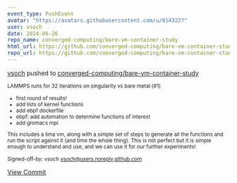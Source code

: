 ```yaml
---
event_type: PushEvent
avatar: "https://avatars.githubusercontent.com/u/814322?"
user: vsoch
date: 2024-06-26
repo_name: converged-computing/bare-vm-container-study
html_url: https://github.com/converged-computing/bare-vm-container-study/commit/a51234be20709f877c6e51b07fe6c65af98aa9cb
repo_url: https://github.com/converged-computing/bare-vm-container-study
---
```


<a href='https://github.com/vsoch' target='_blank'>vsoch</a> pushed to <a href='https://github.com/converged-computing/bare-vm-container-study' target='_blank'>converged-computing/bare-vm-container-study</a>

<small>LAMMPS runs for 32 iterations on singularity vs bare metal (#1)

* first round of results!
* add lists of kernel functions
* add ebpf dockerfile
* ebpf: add automation to determine functions of interest
* add gromacs mpi

This includes a lima vm, along with a simple
set of steps to generate all the functions and run
the script against it (and time the whole thing).
This is not perfect but it is simple enough to
understand and use, and we can use it for our
further experiments!

Signed-off-by: vsoch <vsoch@users.noreply.github.com></small>

<a href='https://github.com/converged-computing/bare-vm-container-study/commit/a51234be20709f877c6e51b07fe6c65af98aa9cb' target='_blank'>View Commit</a>